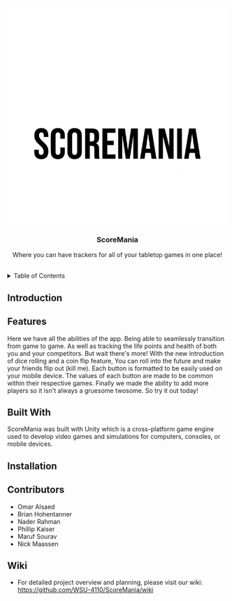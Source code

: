 <div id="top"></div>

<!-- HEADER -->
<br />
<div align="center">
  <a href="https://github.com/WSU-4110/ScoreMania">
    <img src="https://github.com/WSU-4110/ScoreMania/blob/main/ScoreMania-logos/ScoreMania-logos_white%20-%20Revised.png" alt="Logo" width="500" height="500">
  </a>

  <h3 align="center">ScoreMania</h3>

  <p align="center">
    Where you can have trackers for all of your tabletop games in one place!
    <br />
    <br />
  </p>
</div>

<!-- TABLE OF CONTENTS -->
<details>
  <summary>Table of Contents</summary>
  <ol>
    <li>
      <a href="#introduction">Introduction</a>
    </li>
    <li>
      <a href="#features">Features</a>
    </li>
    <li>
      <a href="#built-with">Built With</a>
      
    </li>
    <li>
      <a href="#installation">Installation</a>
    </li>
    <li>
      <a href="#contributors">Contributors</a>
    </li>
    <li>
      <a href="#wiki">Wiki</a>
    </li>
  </ol>
</details>

<!-- INTRODUCTION -->
## Introduction


<!-- FEATURES -->
## Features
Here we have all the abilities of the app. Being able to seamlessly transition from game to game. As well as tracking the life points and health of both you and your competitors. But wait there's more! With the new introduction of dice rolling and a coin flip feature, You can roll into the future and make your friends flip out (kill me). Each button is formatted to be easily used on your mobile device. The values of each button are made to be common within their respective games. Finally we made the ability to add more players so it isn't always a gruesome twosome. So try it out today!
<!-- BUILT WITH -->
## Built With
ScoreMania was built with Unity which is a cross-platform game engine used to develop video games and simulations for computers, consoles, or mobile devices.

<!-- INSTALLATION -->
## Installation


<!-- CONTRIBUTORS -->
## Contributors

- Omar Alsaed
- Brian Hohentanner
- Nader Rahman
- Phillip Kaiser
- Maruf Sourav
- Nick Maassen

<!-- WIKI -->
## Wiki

 - For detailed project overview and planning, please visit our wiki: https://github.com/WSU-4110/ScoreMania/wiki

